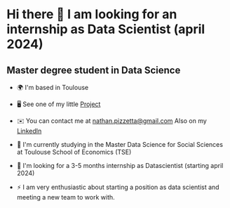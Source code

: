 <!--
**nate-pizz/nate-pizz** is a ✨ _special_ ✨ repository because its `README.md` (this file) appears on your GitHub profile.

Here are some ideas to get you started:

- 🔭 I’m currently working on ...
- 🌱 I’m currently learning ...
- 👯 I’m looking to collaborate on ...
- 🤔 I’m looking for help with ...
- 💬 Ask me about ...
- 📫 How to reach me: ...
- 😄 Pronouns: ...
- ⚡ Fun fact: ...
-->

Hi there 👋 I am looking for an internship as Data Scientist (april 2024)
=====================
Master degree student in Data Science
--------------  

* 🌍  I'm based in Toulouse
  
* 🖥️  See one of my little [Project](http://nate-pizz.github.io/r-project/)

* ✉️  You can contact me at [nathan.pizzetta@gmail.com](mailto:nathan.pizzetta@gmail.com)
      Also on my [LinkedIn](https://www.linkedin.com/in/n-pizzetta)
  
* 🧠  I'm currently studying in the Master Data Science for Social Sciences at Toulouse School of Economics (TSE)

* 🤝  I'm looking for a 3-5 months internship as Datascientist (starting april 2024)

* ⚡  I am very enthusiastic about starting a position as data scientist and meeting a new team to work with.
